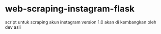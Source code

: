 # web-scraping-instagram-flask
script untuk scraping akun instagram version 1.0 akan di kembangkan oleh dev asli
